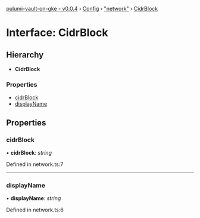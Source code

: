 [pulumi-vault-on-gke - v0.0.4](../../README.md) › [Config](../README.md) › ["network"](../modules/_network_.md) › [CidrBlock](_network_.cidrblock.md)

# Interface: CidrBlock

## Hierarchy

* **CidrBlock**

### Properties

* [cidrBlock](_network_.cidrblock.md#cidrblock)
* [displayName](_network_.cidrblock.md#displayname)

## Properties

###  cidrBlock

• **cidrBlock**: *string*

Defined in network.ts:7

___

###  displayName

• **displayName**: *string*

Defined in network.ts:6
